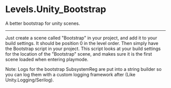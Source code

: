 # Levels.Unity_Bootstrap
A better bootstrap for unity scenes.

---------------------------------------
Just create a scene called "Bootstrap" in
your project, and add it to your build settings.
It should be position 0 in the level order.
Then simply have the Bootstrap script in your project.
This script looks at your build settings for the location
of the "Bootstrap" scene, and makes sure it is the first
scene loaded when entering playmode.

Note: Logs for the bootstrap SubsystemReg are put into a
string builder so you can log them with a custom logging
framework after (Like Unity.Logging/Serilog).
